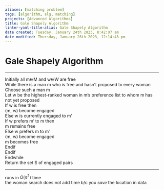 ```yaml
---
aliases: [matching problem]
tags: [algorithm, alg, matching]
projects: [Advanced Algorithms]
title: Gale Shapely Algorithm
linter-yaml-title-alias: Gale Shapely Algorithm
date created: Tuesday, January 24th 2023, 8:42:07 am
date modified: Thursday, January 26th 2023, 12:14:43 pm
---
```


# Gale Shapely Algorithm

****

Initially all m∈M and w∈W are free  
While there is a man m who is free and hasn’t proposed to every woman  
    Choose such a man m  
    Let w be the highest-ranked woman in m’s preference list to whom m has not yet proposed  
    If w is free then  
	    (m, w) become engaged  
    Else w is currently engaged to m‘  
	    If w prefers m‘ to m then  
		    m remains free  
		Else w prefers m to m‘  
			(m, w) become engaged  
			m becomes free  
		Endif  
	Endif  
Endwhile  
Return the set S of engaged pairs

****

runs in $O(n^2)$ time  
	the woman search does not add time b/c you *save* the location in data
